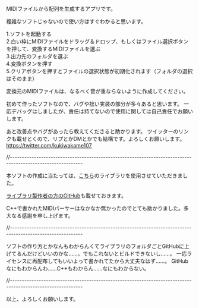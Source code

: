 MIDIファイルから配列を生成するアプリです。

複雑なソフトじゃないので使い方はすぐわかると思います。

1.ソフトを起動する  
2.白い枠にMIDIファイルをドラッグ＆ドロップ、もしくはファイル選択ボタンを押して、変換するMIDIファイルを選ぶ  
3.出力先のフォルダを選ぶ  
4.変換ボタンを押す  
5.クリアボタンを押すとファイルの選択状態が初期化されます（フォルダの選択はそのまま）  

変換元のMIDIファイルは、なるべく音が重ならないように作成してください。

初めて作ったソフトなので、バグや拙い実装の部分が多々あると思います。
一応デバッグはしましたが、責任は持てないので使用に関しては自己責任でお願いします。

あと改善点やバグがあったら教えてくださると助かります。
ツイッターのリンクも載せとくので、リプとかDMとかでも結構です。よろしくお願いします。
https://twitter.com/kukiwakame107

//------------------------------------------------------------------------------------------------------------

本ソフトの作成に当たっては、[こちら](https://midifile.sapp.org/)のライブラリを使用させていただきました。

[ライブラリ製作者の方のGitHub](https://github.com/craigsapp)も載せておきます。

C++で書かれたMIDIパーサーはなかなか無かったのでとても助かりました。多大なる感謝を申し上げます。

//------------------------------------------------------------------------------------------------------------

ソフトの作り方とかなんもわからんくてライブラリのフォルダごとGitHubに上げてるんだけどいいのかな……。でもこれないとビルドできないし……。
一応ライセンスに再配布してもいいよって書かれてたから大丈夫なはず……。
GitHubなにもわからんわ……C++もわからん……なにもわからない。

//------------------------------------------------------------------------------------------------------------

以上、よろしくお願いします。